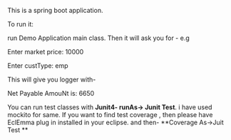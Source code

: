 This is a spring boot application.

To run it:

run Demo Application main class.
Then it will ask you for -
e.g

Enter market price: 10000

Enter custType: emp

This will give you logger with-

Net Payable AmouNt is: 6650

You can run test classes with **Junit4- runAs-> Junit Test**. i have used mockito for same.
If you want to find test coverage , then please have EclEmma plug in installed in your eclipse.
and then- **Coverage As->Juit Test **
